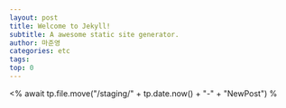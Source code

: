 ```yaml
---
layout: post
title: Welcome to Jekyll!
subtitle: A awesome static site generator.
author: 마준영
categories: etc
tags: 
top: 0
---
```

<% await tp.file.move("/staging/" + tp.date.now() + "-" + "NewPost") %